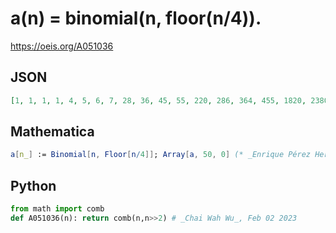 # a\(n\) \= binomial\(n, floor\(n/4\)\)\.
https://oeis.org/A051036
## JSON
```JSON
[1, 1, 1, 1, 4, 5, 6, 7, 28, 36, 45, 55, 220, 286, 364, 455, 1820, 2380, 3060, 3876, 15504, 20349, 26334, 33649, 134596, 177100, 230230, 296010, 1184040, 1560780, 2035800, 2629575, 10518300, 13884156, 18156204, 23535820, 94143280, 124403620]
```
## Mathematica
```Mathematica
a[n_] := Binomial[n, Floor[n/4]]; Array[a, 50, 0] (* _Enrique Pérez Herrero_, Mar 06 2012 *)
```
## Python
```Python
from math import comb
def A051036(n): return comb(n,n>>2) # _Chai Wah Wu_, Feb 02 2023
```
